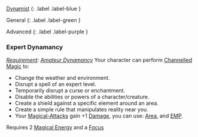 [Dynamist](Game/Dynamist)
{: .label .label-blue }

General
{: .label .label-green }

Advanced
{: .label .label-purple }

### Expert Dynamancy

_[Requirement](Core/Terminology#Requirement): [Amateur Dynamancy](#Amateur%20Dynamancy)_
Your character can perform [Channelled Magic](Magic#Channelled%20Magic) to:

- Change the weather and environment.
- Disrupt a spell of an expert level.
- Temporarily disrupt a curse or enchantment.
- Disable the abilities or powers of a character/creature.
- Create a shield against a specific element around an area.
- Create a simple rule that manipulates reality near you.
- Your [Magical-Attacks](Game/Core/Magical-Attacks) gain +1 [Damage](Game/Core/Weapons#Damage), you can use: [Area](Game/Core/Magical-Attacks#Area), and [EMP](Game/Core/Magical-Attacks#EMP).

Requires 2 [Magical Energy](Magic#Magical%20Energy) and a [Focus](Game/Example-Gear.md#Focus)